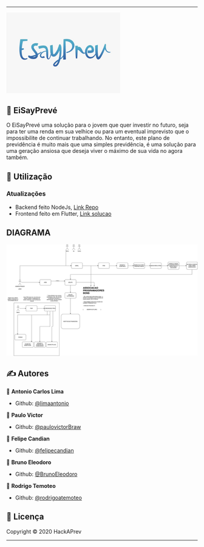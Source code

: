 

--------------------------------------------------------------------

<img src="/assets/hack-a-prev-logo.jpg" width="300px"/>

## 📖 EiSayPrevé

O EiSayPrevé uma solução para o jovem que quer investir no futuro, seja para ter uma renda em sua velhice ou para um eventual imprevisto que o impossibilite de  continuar  trabalhando.  No  entanto,  este plano  de  previdência  é  muito  mais que  uma  simples  previdência,  é  uma  solução  para  uma  geração  ansiosa  que deseja viver o máximo de sua vida no agora também.


## 🚀 Utilização

<h3>Atualizações</h3>
<ul>
	<li>Backend feito NodeJs, <a href="https://github.com/limaantonio/hackaprev_backend" target="_blank">Link Repo</a></li>
	<li>Frontend feito em Flutter, <a href="https://brunoeleodoro.github.io/hackaprev/" target="_blank">Link solucao</a></li>
</ul>

## DIAGRAMA

<img src="/assets/HackAPrev.png" />

## ✍ Autores

👤 **Antonio Carlos Lima**

* Github: [@limaantonio](https://github.com/limaantonio)

👤 **Paulo Victor**

* Github: [@paulovictorBraw](https://github.com/paulovictorBraw)

👤 **Felipe Candian**

* Github: [@felipecandian]( https://github.com/felipecandian)

👤 **Bruno Eleodoro**

* Github: [@BrunoEleodoro]( https://github.com/BrunoEleodoro)

👤 **Rodrigo Temoteo**

* Github: [@rodrigoatemoteo]( https://github.com/rodrigoatemoteo)

## 📝 Licença

Copyright © 2020 HackAPrev<br />

***

